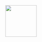 <div id="header" align="center">
  <img src="https://giphy.com/embed/s63Jzew1dfO3j6nndV" width="100" />
</div>
